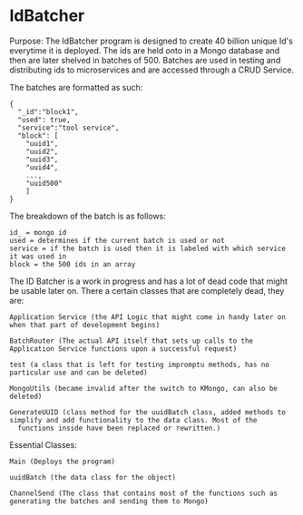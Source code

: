 # IdBatcher

Purpose: The IdBatcher program is designed to create 40 billion unique Id's everytime it is deployed. The ids are held onto in a Mongo database and then are later shelved in batches of 500. Batches are used in testing and distributing ids to microservices and are accessed through a CRUD Service. 

The batches are formatted as such: 

    {
      "_id":"block1",
      "used": true,
      "service":"tool service",
      "block": [
        "uuid1", 
        "uuid2", 
        "uuid3", 
        "uuid4",
        ...,
        "uuid500"
        ]
    }

The breakdown of the batch is as follows: 

    id_ = mongo id 
    used = determines if the current batch is used or not 
    service = if the batch is used then it is labeled with which service it was used in
    block = the 500 ids in an array

The ID Batcher is a work in progress and has a lot of dead code that might be usable later on. There a certain classes that are completely dead, they are: 
  
    Application Service (the API Logic that might come in handy later on when that part of development begins)
    
    BatchRouter (The actual API itself that sets up calls to the Application Service functions upon a successful request)
    
    test (a class that is left for testing impromptu methods, has no particular use and can be deleted) 
    
    MongoUtils (became invalid after the switch to KMongo, can also be deleted) 
    
    GenerateUUID (class method for the uuidBatch class, added methods to simplify and add functionality to the data class. Most of the    
      functions inside have been replaced or rewritten.)

Essential Classes: 

    Main (Deploys the program)
    
    uuidBatch (the data class for the object) 
    
    ChannelSend (The class that contains most of the functions such as generating the batches and sending them to Mongo)
    
    
 
   
